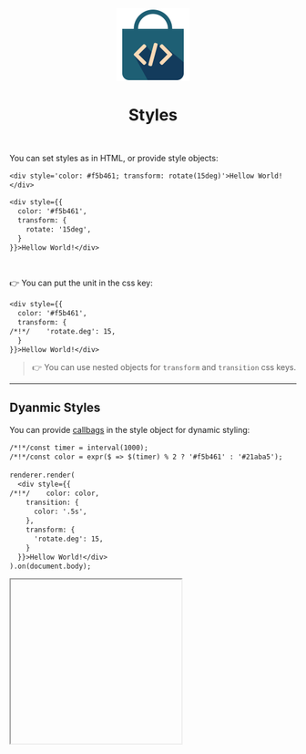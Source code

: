 <div align="center">
  <img src="/docs/assets/callbag-jsx.svg" width="128px"/>
  <h1>Styles</h1>
</div>

<br>

You can set styles as in HTML, or provide style objects:

```tsx
<div style='color: #f5b461; transform: rotate(15deg)'>Hellow World!</div>
```
```tsx
<div style={{
  color: '#f5b461',
  transform: {
    rotate: '15deg',
  }
}}>Hellow World!</div>
```

<br>

👉 You can put the unit in the css key:

```tsx
<div style={{
  color: '#f5b461',
  transform: {
/*!*/    'rotate.deg': 15,
  }
}}>Hellow World!</div>
```

> 👉 You can use nested objects for `transform` and `transition` css keys.

---

## Dyanmic Styles

You can provide [callbags](/reactivity/callbags) in the style object for dynamic styling:

```tsx
/*!*/const timer = interval(1000);
/*!*/const color = expr($ => $(timer) % 2 ? '#f5b461' : '#21aba5');

renderer.render(
  <div style={{
/*!*/    color: color,
    transition: {
      color: '.5s',
    },
    transform: {
      'rotate.deg': 15,
    }
  }}>Hellow World!</div>
).on(document.body);
```

<iframe deferred-src="https://callbag-jsx-demo-styles.stackblitz.io" height="288"/>

> :Buttons
> > :Button label=Playground, url=https://stackblitz.com/edit/callbag-jsx-demo-styles

---

## Dynamic Transform / Transition

If you want to pass nested objects for `transform`/`transition` with callbags as values,
use `expr()` to create a callbag returning the transform/transition object:

```tsx
const timer = interval(1000);

renderer.render(
  <div style={{
    color: '#f5b461',
    transition: 'transform .9s',
/*!*/    transform: expr($ => ({
/*!*/      'rotate.deg': $(timer) * 45
/*!*/    }))
  }}>Hellow World!</div>
).on(document.body);
```

<iframe deferred-src="https://callbag-jsx-demo-styles1.stackblitz.io" height="288"/>

> :Buttons
> > :Button label=Playground, url=https://stackblitz.com/edit/callbag-jsx-demo-styles1

<br><br>

> :ToCPrevNext